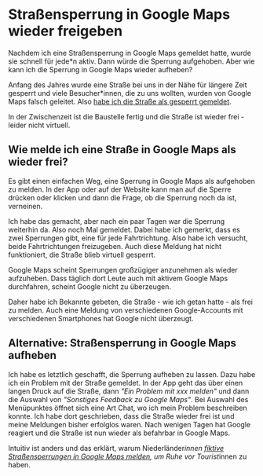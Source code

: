 # Straßensperrung in Google Maps wieder freigeben

Nachdem ich eine Straßensperrung in Google Maps gemeldet hatte, wurde sie schnell für jede*n aktiv. Dann würde die Sperrung aufgehoben. Aber wie kann ich die Sperrung in Google Maps wieder aufheben?

Anfang des Jahres wurde eine Straße bei uns in der Nähe für längere Zeit gesperrt und viele Besucher*innen, die zu uns wollten, wurden von Google Maps falsch geleitet.
Also [habe ich die  Straße als gesperrt gemeldet](google-maps-strassensperrungen.md).

In der Zwischenzeit ist die Baustelle fertig und die Straße ist wieder frei - leider nicht virtuell. 

## Wie melde ich eine Straße in Google Maps als wieder frei?

Es gibt einen einfachen Weg, eine Sperrung in Google Maps als aufgehoben zu melden. In der App oder auf der Website kann man auf die Sperre drücken oder klicken und dann die Frage, ob die Sperrung noch da ist, verneinen.

Ich habe das gemacht, aber nach ein paar Tagen war die Sperrung weiterhin da.
Also noch Mal gemeldet.
Dabei habe ich gemerkt, dass es zwei Sperrungen gibt, eine für jede Fahrtrichtung. Also habe ich versucht, beide Fahrtrichtungen freizugeben. 
Auch diese Meldung hat nicht funktioniert, die Straße blieb virtuell gesperrt.

Google Maps scheint Sperrungen großzügiger anzunehmen als wieder aufzuheben.
Dass täglich dort Leute auch mit aktivem Google Maps durchfahren, scheint Google nicht zu überzeugen.

Daher habe ich Bekannte gebeten, die Straße - wie ich getan hatte - als frei zu melden.
Auch eine Meldung von verschiedenen Google-Accounts mit verschiedenen Smartphones hat Google nicht überzeugt.

## Alternative: Straßensperrung in Google Maps aufheben 

Ich habe es letztlich geschafft, die Sperrung aufheben zu lassen.
Dazu habe ich ein Problem mit der Straße gemeldet. 
In der App geht das über einen langen Druck auf die Straße, dann _"Ein Problem mit xxx melden"_ und dann die Auswahl von _"Sonstiges Feedback zu Google Maps"_. 
Bei Auswahl des Menüpunktes öffnet sich eine Art Chat, wo ich mein Problem beschreiben konnte.
Ich habe dort geschrieben, dass die Straße wieder frei ist und meine Meldungen bisher erfolglos waren.
Nach wenigen Tagen hat Google reagiert und die Straße ist nun wieder als befahrbar in Google Maps.

Intuitiv ist anders und das erklärt, warum Niederländer*innen [fiktive Straßensperrungen in Google Maps melden](https://www1.wdr.de/nachrichten/zandvoort-google-maps-strassen-100.html), um Ruhe vor Tourist*innen zu haben.
